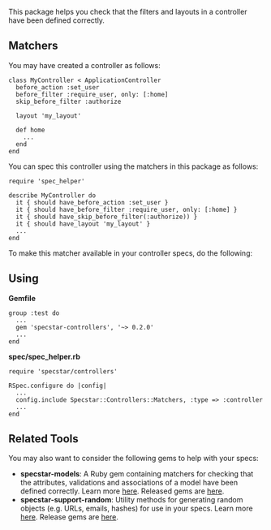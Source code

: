 This package helps you check that the filters and layouts in a controller have been defined correctly.

Matchers
--------
You may have created a controller as follows:

    class MyController < ApplicationController
      before_action :set_user
      before_filter :require_user, only: [:home]
      skip_before_filter :authorize

      layout 'my_layout'

      def home
        ...
      end
    end

You can spec this controller using the matchers in this package as follows:

    require 'spec_helper'

    describe MyController do
      it { should have_before_action :set_user }
      it { should have_before_filter :require_user, only: [:home] }
      it { should have_skip_before_filter(:authorize)) }
      it { should have_layout 'my_layout' }
      ...
    end

To make this matcher available in your controller specs, do the following:

Using
-----
**Gemfile**

    group :test do
      ...
      gem 'specstar-controllers', '~> 0.2.0'
      ...
    end

**spec/spec_helper.rb**

    require 'specstar/controllers'

    RSpec.configure do |config|
      ...
      config.include Specstar::Controllers::Matchers, :type => :controller
      ...
    end

Related Tools
-------------
You may also want to consider the following gems to help with your specs:

* **specstar-models**: A Ruby gem containing matchers for checking that the attributes, validations and associations of a model have been defined correctly. Learn more [here](https://github.com/sujoyg/specstar-models 'Github'). Released gems are [here](http://rubygems.org/gems/specstar-models).
* **specstar-support-random**: Utility methods for generating random objects (e.g. URLs, emails, hashes) for use in your specs. Learn more [here](https://github.com/sujoyg/specstar-support-random 'Github'). Release gems are [here](http://rubygems.org/gems/specstar-support-random). 




